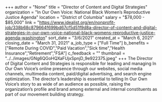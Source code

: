 +++
author = "None"
title = "Director of Content and Digital Strategies"
organization = "In Our Own Voice: National Black Women’s Reproductive Justice Agenda"
location = "District of Columbia"
salary = "$78,000 - $85,000"
link = "https://www.idealist.org/en/nonprofit-job/338b68c879664f699bd67cf5d51f9d8a-director-of-content-and-digital-strategies-in-our-own-voice-national-black-womens-reproductive-justice-agenda-washington"
sort_date = "3/6/2021"
created_at = "March 6, 2021"
closing_date = "March 31, 2021"
a_job_type = ["Full Time"]
b_benefits = ["Remote During COVID","Paid Vacation","Sick time","Health Insurance","Retirement","FSA"]
c_feedback = ""
thumbnail = "../../images/GNg6QGoHQXaFUjxSpnjD_9e922375.jpeg"
+++
The Director of Digital Content and Strategies is responsible for leading and managing In Our Own Voice’s online presence through our websites, social media channels, multimedia content, paid/digital advertising, and search engine optimization. The director’s leadership is essential to telling In Our Own Voice’s story to as wide of an audience as possible, raising the organization’s profile and brand among external and internal constituents as part of our movement building strategy.